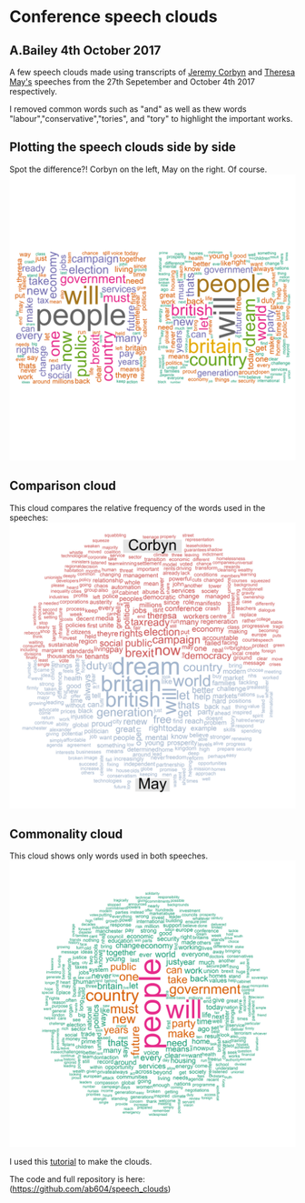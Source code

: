 # Conference speech clouds
## A.Bailey 4th October 2017

A few speech clouds made using transcripts of [Jeremy Corbyn](https://blogs.spectator.co.uk/2017/09/jeremy-corbyns-labour-conference-speech-full-text/) 
and [Theresa May's](https://blogs.spectator.co.uk/2017/10/theresa-mays-conservative-conference-speech-full-text/) 
speeches from the 27th Sepetember and October 4th 2017 respectively.

I removed common words such as "and" as well as thew words "labour","conservative","tories", and "tory" to highlight
the important works.

## Plotting the speech clouds side by side
Spot the difference?! Corbyn on the left, May on the right. Of course.
![Speech Cloud](/images/speechcloud.png)

## Comparison cloud
This cloud compares the relative frequency of the words used in the speeches:
![Comparison Cloud](/images/comparison_cloud.png)

## Commonality cloud
This cloud shows only words used in both speeches.
![Commonality Cloud](/images/commonality_cloud.png)

I used this [tutorial](https://rpubs.com/brandonkopp/creating-word-clouds-in-r) to make the clouds.

The code and full repository is here: (https://github.com/ab604/speech_clouds)